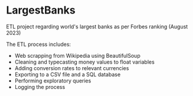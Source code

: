# LargestBanks
ETL project regarding world's largest banks as per Forbes ranking (August 2023)

The ETL process includes:

- Web scrapping from Wikipedia using BeautifulSoup
- Cleaning and typecasting money values to float variables
- Adding conversion rates to relevant currencies
- Exporting to a CSV file and a SQL database
- Performing exploratory queries
- Logging the process
